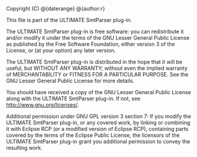 Copyright (C) @{daterange} @{author:r}

This file is part of the ULTIMATE SmtParser plug-in.

The ULTIMATE SmtParser plug-in is free software: you can redistribute it and/or modify
it under the terms of the GNU Lesser General Public License as published
by the Free Software Foundation, either version 3 of the License, or
(at your option) any later version.

The ULTIMATE SmtParser plug-in is distributed in the hope that it will be useful,
but WITHOUT ANY WARRANTY; without even the implied warranty of
MERCHANTABILITY or FITNESS FOR A PARTICULAR PURPOSE.  See the
GNU Lesser General Public License for more details.

You should have received a copy of the GNU Lesser General Public License
along with the ULTIMATE SmtParser plug-in. If not, see <http://www.gnu.org/licenses/>.

Additional permission under GNU GPL version 3 section 7:
If you modify the ULTIMATE SmtParser plug-in, or any covered work, by linking
or combining it with Eclipse RCP (or a modified version of Eclipse RCP), 
containing parts covered by the terms of the Eclipse Public License, the 
licensors of the ULTIMATE SmtParser plug-in grant you additional permission 
to convey the resulting work.
